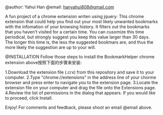 @author: Yahui Han @email: hanyahui808@gmail.com

A fun project of a chrome extension writen using jquery:
This chrome extension that could help you find out your most likely unwanted bookmarks with the infomation of your browsing history. 
It filters out the bookmarks that you haven't visited for a certain time. You can cusomize this time periodical, but strongly
suggest you keep this value larger than 30 days. The longer this time is, the less the suggested bookmars are, and thus the more
likely the suggestion are up to your will. 

@INSTALLATION
Follow those steps to install the BookmarkHelper chrome extension above按照下面的步骤来安装:

1.Download the extension file (.crx) from this repository and save it to your computer.
2.Type "chrome://extensions" in the address line of your chorme browser and press enter to navigate you to the extension page.
3.Locate the extension file on your computer and drag the file onto the Extensions page.
4.Review the list of permissions in the dialog that appears. If you would like to proceed, click Install.

Enjoy!
For comments and feedback, please shoot an email @email above. 
